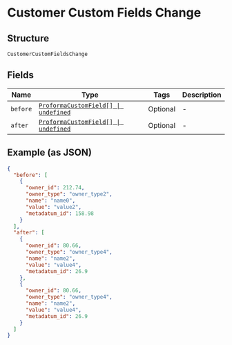 
# Customer Custom Fields Change

## Structure

`CustomerCustomFieldsChange`

## Fields

| Name | Type | Tags | Description |
|  --- | --- | --- | --- |
| `before` | [`ProformaCustomField[] \| undefined`](../../doc/models/proforma-custom-field.md) | Optional | - |
| `after` | [`ProformaCustomField[] \| undefined`](../../doc/models/proforma-custom-field.md) | Optional | - |

## Example (as JSON)

```json
{
  "before": [
    {
      "owner_id": 212.74,
      "owner_type": "owner_type2",
      "name": "name0",
      "value": "value2",
      "metadatum_id": 158.98
    }
  ],
  "after": [
    {
      "owner_id": 80.66,
      "owner_type": "owner_type4",
      "name": "name2",
      "value": "value4",
      "metadatum_id": 26.9
    },
    {
      "owner_id": 80.66,
      "owner_type": "owner_type4",
      "name": "name2",
      "value": "value4",
      "metadatum_id": 26.9
    }
  ]
}
```

